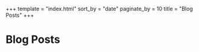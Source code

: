 +++
template = "index.html"
sort_by = "date"
paginate_by = 10
title = "Blog Posts"
+++

# Blog Posts
